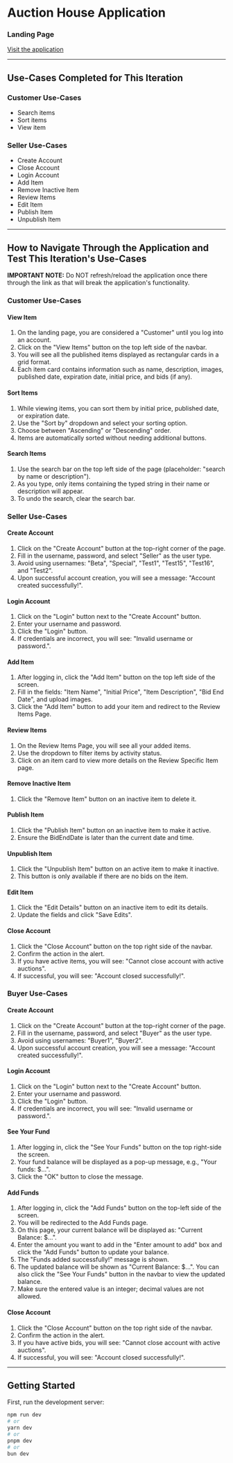 # Auction House Application

### Landing Page

[Visit the application](http://deployedac.s3-website.us-east-2.amazonaws.com/)

---

## Use-Cases Completed for This Iteration

### Customer Use-Cases

- Search items
- Sort items
- View item

### Seller Use-Cases

- Create Account
- Close Account
- Login Account
- Add Item
- Remove Inactive Item
- Review Items
- Edit Item
- Publish Item
- Unpublish Item

---

## How to Navigate Through the Application and Test This Iteration's Use-Cases

**IMPORTANT NOTE:** Do NOT refresh/reload the application once there through the link as that will break the application's functionality.

### Customer Use-Cases

#### View Item

1. On the landing page, you are considered a "Customer" until you log into an account.
2. Click on the "View Items" button on the top left side of the navbar.
3. You will see all the published items displayed as rectangular cards in a grid format.
4. Each item card contains information such as name, description, images, published date, expiration date, initial price, and bids (if any).

#### Sort Items

1. While viewing items, you can sort them by initial price, published date, or expiration date.
2. Use the "Sort by" dropdown and select your sorting option.
3. Choose between "Ascending" or "Descending" order.
4. Items are automatically sorted without needing additional buttons.

#### Search Items

1. Use the search bar on the top left side of the page (placeholder: "search by name or description").
2. As you type, only items containing the typed string in their name or description will appear.
3. To undo the search, clear the search bar.

### Seller Use-Cases

#### Create Account

1. Click on the "Create Account" button at the top-right corner of the page.
2. Fill in the username, password, and select "Seller" as the user type.
3. Avoid using usernames: "Beta", "Special", "Test1", "Test15", "Test16", and "Test2".
4. Upon successful account creation, you will see a message: "Account created successfully!".

#### Login Account

1. Click on the "Login" button next to the "Create Account" button.
2. Enter your username and password.
3. Click the "Login" button.
4. If credentials are incorrect, you will see: "Invalid username or password.".

#### Add Item

1. After logging in, click the "Add Item" button on the top left side of the screen.
2. Fill in the fields: "Item Name", "Initial Price", "Item Description", "Bid End Date", and upload images.
3. Click the "Add Item" button to add your item and redirect to the Review Items Page.

#### Review Items

1. On the Review Items Page, you will see all your added items.
2. Use the dropdown to filter items by activity status.
3. Click on an item card to view more details on the Review Specific Item page.

#### Remove Inactive Item

1. Click the "Remove Item" button on an inactive item to delete it.

#### Publish Item

1. Click the "Publish Item" button on an inactive item to make it active.
2. Ensure the BidEndDate is later than the current date and time.

#### Unpublish Item

1. Click the "Unpublish Item" button on an active item to make it inactive.
2. This button is only available if there are no bids on the item.

#### Edit Item

1. Click the "Edit Details" button on an inactive item to edit its details.
2. Update the fields and click "Save Edits".

#### Close Account

1. Click the "Close Account" button on the top right side of the navbar.
2. Confirm the action in the alert.
3. If you have active items, you will see: "Cannot close account with active auctions".
4. If successful, you will see: "Account closed successfully!".

### Buyer Use-Cases

#### Create Account

1. Click on the "Create Account" button at the top-right corner of the page.
2. Fill in the username, password, and select "Buyer" as the user type.
3. Avoid using usernames: "Buyer1", "Buyer2".
4. Upon successful account creation, you will see a message: "Account created successfully!".

#### Login Account

1. Click on the "Login" button next to the "Create Account" button.
2. Enter your username and password.
3. Click the "Login" button.
4. If credentials are incorrect, you will see: "Invalid username or password.".

#### See Your Fund

1. After logging in, click the "See Your Funds" button on the top right-side the screen.
2. Your fund balance will be displayed as a pop-up message, e.g., "Your funds: $...".
3. Click the "OK" button to close the message.

#### Add Funds

1. After logging in, click the "Add Funds" button on the top-left side of the screen.
2. You will be redirected to the Add Funds page.
3. On this page, your current balance will be displayed as: "Current Balance: $...".
4. Enter the amount you want to add in the "Enter amount to add" box and click the "Add Funds" button to update your balance.
5. The "Funds added successfully!" message is shown.
6. The updated balance will be shown as "Current Balance: $...". You can also click the "See Your Funds" button in the navbar to view the updated balance.
7. Make sure the entered value is an integer; decimal values are not allowed.

#### Close Account

1. Click the "Close Account" button on the top right side of the navbar.
2. Confirm the action in the alert.
3. If you have active bids, you will see: "Cannot close account with active auctions".
4. If successful, you will see: "Account closed successfully!".

---

## Getting Started

First, run the development server:

```bash
npm run dev
# or
yarn dev
# or
pnpm dev
# or
bun dev
